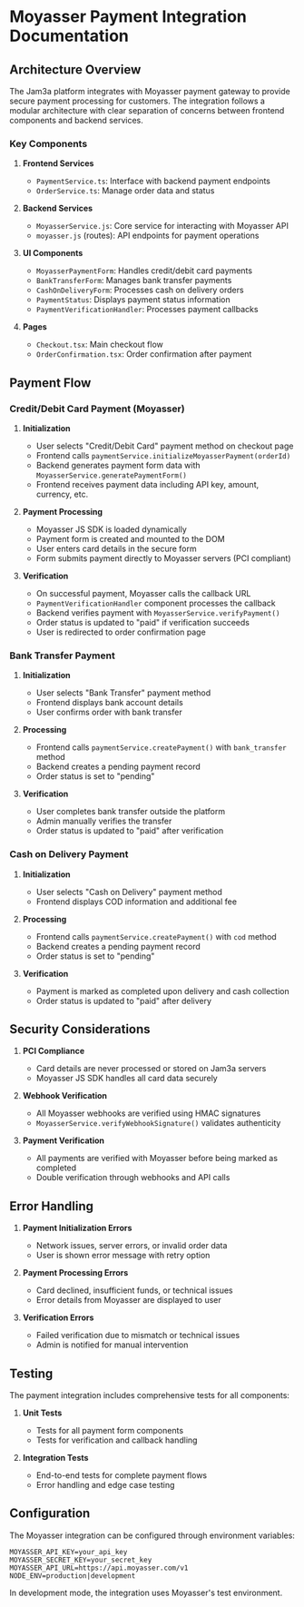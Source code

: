 # Moyasser Payment Integration Documentation

## Architecture Overview

The Jam3a platform integrates with Moyasser payment gateway to provide secure payment processing for customers. The integration follows a modular architecture with clear separation of concerns between frontend components and backend services.

### Key Components

1. **Frontend Services**
   - `PaymentService.ts`: Interface with backend payment endpoints
   - `OrderService.ts`: Manage order data and status

2. **Backend Services**
   - `MoyasserService.js`: Core service for interacting with Moyasser API
   - `moyasser.js` (routes): API endpoints for payment operations

3. **UI Components**
   - `MoyasserPaymentForm`: Handles credit/debit card payments
   - `BankTransferForm`: Manages bank transfer payments
   - `CashOnDeliveryForm`: Processes cash on delivery orders
   - `PaymentStatus`: Displays payment status information
   - `PaymentVerificationHandler`: Processes payment callbacks

4. **Pages**
   - `Checkout.tsx`: Main checkout flow
   - `OrderConfirmation.tsx`: Order confirmation after payment

## Payment Flow

### Credit/Debit Card Payment (Moyasser)

1. **Initialization**
   - User selects "Credit/Debit Card" payment method on checkout page
   - Frontend calls `paymentService.initializeMoyasserPayment(orderId)`
   - Backend generates payment form data with `MoyasserService.generatePaymentForm()`
   - Frontend receives payment data including API key, amount, currency, etc.

2. **Payment Processing**
   - Moyasser JS SDK is loaded dynamically
   - Payment form is created and mounted to the DOM
   - User enters card details in the secure form
   - Form submits payment directly to Moyasser servers (PCI compliant)

3. **Verification**
   - On successful payment, Moyasser calls the callback URL
   - `PaymentVerificationHandler` component processes the callback
   - Backend verifies payment with `MoyasserService.verifyPayment()`
   - Order status is updated to "paid" if verification succeeds
   - User is redirected to order confirmation page

### Bank Transfer Payment

1. **Initialization**
   - User selects "Bank Transfer" payment method
   - Frontend displays bank account details
   - User confirms order with bank transfer

2. **Processing**
   - Frontend calls `paymentService.createPayment()` with `bank_transfer` method
   - Backend creates a pending payment record
   - Order status is set to "pending"

3. **Verification**
   - User completes bank transfer outside the platform
   - Admin manually verifies the transfer
   - Order status is updated to "paid" after verification

### Cash on Delivery Payment

1. **Initialization**
   - User selects "Cash on Delivery" payment method
   - Frontend displays COD information and additional fee

2. **Processing**
   - Frontend calls `paymentService.createPayment()` with `cod` method
   - Backend creates a pending payment record
   - Order status is set to "pending"

3. **Verification**
   - Payment is marked as completed upon delivery and cash collection
   - Order status is updated to "paid" after delivery

## Security Considerations

1. **PCI Compliance**
   - Card details are never processed or stored on Jam3a servers
   - Moyasser JS SDK handles all card data securely

2. **Webhook Verification**
   - All Moyasser webhooks are verified using HMAC signatures
   - `MoyasserService.verifyWebhookSignature()` validates authenticity

3. **Payment Verification**
   - All payments are verified with Moyasser before being marked as completed
   - Double verification through webhooks and API calls

## Error Handling

1. **Payment Initialization Errors**
   - Network issues, server errors, or invalid order data
   - User is shown error message with retry option

2. **Payment Processing Errors**
   - Card declined, insufficient funds, or technical issues
   - Error details from Moyasser are displayed to user

3. **Verification Errors**
   - Failed verification due to mismatch or technical issues
   - Admin is notified for manual intervention

## Testing

The payment integration includes comprehensive tests for all components:

1. **Unit Tests**
   - Tests for all payment form components
   - Tests for verification and callback handling

2. **Integration Tests**
   - End-to-end tests for complete payment flows
   - Error handling and edge case testing

## Configuration

The Moyasser integration can be configured through environment variables:

```
MOYASSER_API_KEY=your_api_key
MOYASSER_SECRET_KEY=your_secret_key
MOYASSER_API_URL=https://api.moyasser.com/v1
NODE_ENV=production|development
```

In development mode, the integration uses Moyasser's test environment.
